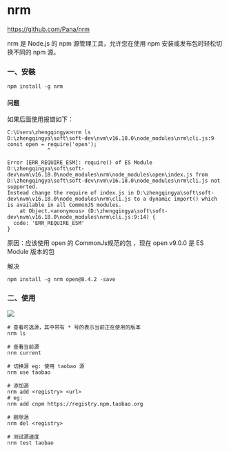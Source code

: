 # nrm

https://github.com/Pana/nrm

nrm 是 Node.js 的 npm 源管理工具，允许您在使用 npm 安装或发布包时轻松切换不同的 npm 源。

### 一、安裝

```shell
npm install -g nrm
```

#### 问题

如果后面使用报错如下：

```shell
C:\Users\zhengqingya>nrm ls
D:\zhengqingya\soft\soft-dev\nvm\v16.18.0\node_modules\nrm\cli.js:9
const open = require('open');
             ^

Error [ERR_REQUIRE_ESM]: require() of ES Module D:\zhengqingya\soft\soft-dev\nvm\v16.18.0\node_modules\nrm\node_modules\open\index.js from D:\zhengqingya\soft\soft-dev\nvm\v16.18.0\node_modules\nrm\cli.js not supported.
Instead change the require of index.js in D:\zhengqingya\soft\soft-dev\nvm\v16.18.0\node_modules\nrm\cli.js to a dynamic import() which is available in all CommonJS modules.
    at Object.<anonymous> (D:\zhengqingya\soft\soft-dev\nvm\v16.18.0\node_modules\nrm\cli.js:9:14) {
  code: 'ERR_REQUIRE_ESM'
}
```

原因：应该使用 open 的 CommonJs规范的包 ，现在 open v9.0.0 是 ES Module 版本的包

解决

```shell
npm install -g nrm open@8.4.2 -save
```

### 二、使用

![](images/nrm-ls.png)

```shell
# 查看可选源，其中带有 * 号的表示当前正在使用的版本
nrm ls

# 查看当前源
nrm current

# 切换源 eg: 使用 taobao 源
nrm use taobao

# 添加源
nrm add <registry> <url>
# eg: 
nrm add cnpm https://registry.npm.taobao.org

# 删除源
nrm del <registry>

# 测试源速度
nrm test taobao
```
